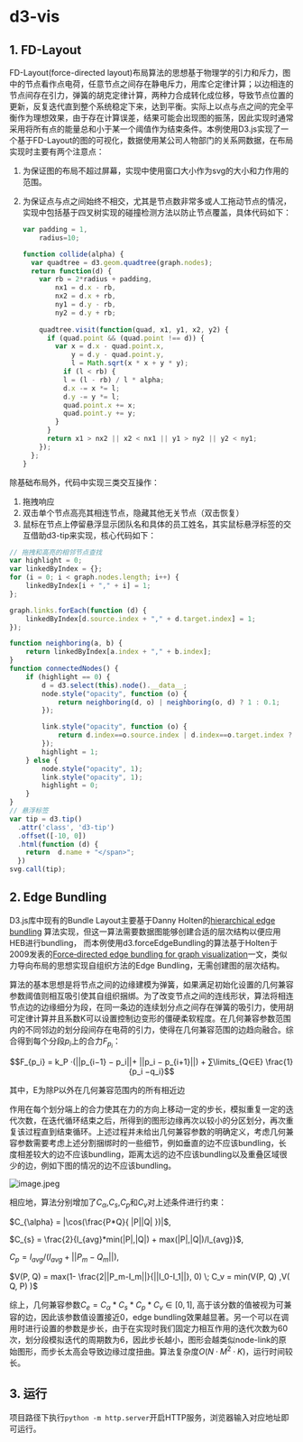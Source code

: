 # d3-vis
## 1. FD-Layout

FD-Layout(force-directed layout)布局算法的思想基于物理学的引力和斥力，图中的节点看作点电荷，任意节点之间存在静电斥力，用库仑定律计算；以边相连的节点间存在引力，弹簧的胡克定律计算，两种力合成转化成位移，导致节点位置的更新，反复迭代直到整个系统稳定下来，达到平衡。实际上以点与点之间的完全平衡作为理想效果，由于存在计算误差，结果可能会出现图的振荡，因此实现时通常采用将所有点的能量总和小于某一个阈值作为结束条件。本例使用D3.js实现了一个基于FD-Layout的图的可视化，数据使用某公司人物部门的关系网数据，在布局实现时主要有两个注意点：

1. 为保证图的布局不超过屏幕，实现中使用窗口大小作为svg的大小和力作用的范围。

2. 为保证点与点之间始终不相交，尤其是节点数非常多或人工拖动节点的情况，实现中包括基于四叉树实现的碰撞检测方法以防止节点覆盖，具体代码如下：

   ```javascript
   var padding = 1, 
       radius=10;
   
   function collide(alpha) {
     var quadtree = d3.geom.quadtree(graph.nodes);
     return function(d) {
       var rb = 2*radius + padding,
           nx1 = d.x - rb,
           nx2 = d.x + rb,
           ny1 = d.y - rb,
           ny2 = d.y + rb;
       
       quadtree.visit(function(quad, x1, y1, x2, y2) {
         if (quad.point && (quad.point !== d)) {
           var x = d.x - quad.point.x,
               y = d.y - quad.point.y,
               l = Math.sqrt(x * x + y * y);
             if (l < rb) {
             l = (l - rb) / l * alpha;
             d.x -= x *= l;
             d.y -= y *= l;
             quad.point.x += x;
             quad.point.y += y;
           }
         }
         return x1 > nx2 || x2 < nx1 || y1 > ny2 || y2 < ny1;
       });
     };
   }
   ```

除基础布局外，代码中实现三类交互操作：
1) 拖拽响应 
2) 双击单个节点高亮其相连节点，隐藏其他无关节点（双击恢复） 
3) 鼠标在节点上停留悬浮显示团队名和具体的员工姓名，其实鼠标悬浮标签的交互借助d3-tip来实现，核心代码如下：

```javascript
// 拖拽和高亮的相邻节点查找
var highlight = 0;
var linkedByIndex = {};
for (i = 0; i < graph.nodes.length; i++) {
    linkedByIndex[i + "," + i] = 1;
};

graph.links.forEach(function (d) {
    linkedByIndex[d.source.index + "," + d.target.index] = 1;
});

function neighboring(a, b) {
    return linkedByIndex[a.index + "," + b.index];
}
function connectedNodes() {
    if (highlight == 0) {
        d = d3.select(this).node().__data__;
        node.style("opacity", function (o) {
            return neighboring(d, o) | neighboring(o, d) ? 1 : 0.1;
        });

        link.style("opacity", function (o) {
            return d.index==o.source.index | d.index==o.target.index ? 1 : 0.1;
        });
        highlight = 1;
    } else {
        node.style("opacity", 1);
        link.style("opacity", 1);
        highlight = 0;
    }
}
// 悬浮标签
var tip = d3.tip()
  .attr('class', 'd3-tip')
  .offset([-10, 0])
  .html(function (d) {
    return  d.name + "</span>";
  })
svg.call(tip);
```
## 2. Edge Bundling

D3.js库中现有的Bundle Layout主要基于Danny Holten的[hierarchical edge bundling](http://citeseerx.ist.psu.edu/viewdoc/download?doi=10.1.1.220.8113&rep=rep1&type=pdf) 算法实现，但这一算法需要数据图能够创建合适的层次结构以便应用HEB进行bundling，
而本例使用d3.forceEdgeBundling的算法基于Holten于2009发表的[Force‐directed edge bundling for graph visualization](https://onlinelibrary.wiley.com/doi/abs/10.1111/j.1467-8659.2009.01450.x)一文，类似力导向布局的思想实现自组织方法的Edge Bundling，无需创建图的层次结构。

算法的基本思想是将节点之间的边缘建模为弹簧，如果满足初始化设置的几何兼容参数阈值则相互吸引使其自组织捆绑。为了改变节点之间的连线形状，算法将相连节点边的边缘细分为段，在同一条边的连续划分点之间存在弹簧的吸引力，使用胡可定律计算并且系数K可以设置控制边变形的僵硬柔软程度。在几何兼容参数范围内的不同邻边的划分段间存在电荷的引力，使得在几何兼容范围的边趋向融合。综合得到每个分段$p_i$上的合力$F_{p_i}$：

$$F_{p_i} =  k_P ·(||p_{i−1} − p_i||+ ||p_i − p_{i+1}||) + ∑\limits_{Q∈E} \frac{1}{p_i −q_i}$$

其中，E为除P以外在几何兼容范围内的所有相近边

作用在每个划分端上的合力使其在力的方向上移动一定的步长，模拟重复一定的迭代次数，在迭代循环结束之后，所得到的图形边缘再次以较小的分区划分，再次重复该过程直到结束循环。上述过程并未给出几何兼容参数的明确定义，考虑几何兼容参数需要考虑上述分割捆绑时的一些细节，例如垂直的边不应该bundling，长度相差较大的边不应该bundling，距离太远的边不应该bundling以及重叠区域很少的边，例如下图的情况的边不应该bundling。

![image.jpeg](https://upload-images.jianshu.io/upload_images/2764802-23985f39f0dc5571.jpeg?imageMogr2/auto-orient/strip%7CimageView2/2/w/1240)

相应地，算法分别增加了$C_{\alpha}$,$C_{s}$,$C_p$和$C_v$对上述条件进行约束：

$C_{\alpha} = |\cos(\frac{P*Q}{ |P||Q| })|$,

$C_{s} = \frac{2}{l_{avg}*min(|P|,|Q|) + max(|P|,|Q|)/l_{avg}}$,

$C_p = l_{avg} / (l_{avg} + ||P_m -Q_m||)$,

$V(P, Q) = max(1- \frac{2||P_m-I_m||}{||I_0-I_1||}, 0) \; C_v = min(V(P, Q) ,V( Q, P) )$

综上，几何兼容参数$C_e = C_{\alpha}*C_{s}*C_p*C_v  \in [0,1]$, 高于该分数的值被视为可兼容的边，因此该参数值设置接近0，edge bundling效果越显著。另一个可以在调用时进行设置的参数是步长，由于在实现时我们固定力相互作用的迭代次数为60次，划分段模拟迭代的周期数为6，因此步长越小，图形会越类似node-link的原始图形，而步长太高会导致边缘过度扭曲。算法复杂度$O(N·M^2·K)$，运行时间较长。

## 3. 运行
项目路径下执行`python -m http.server`开启HTTP服务，浏览器输入对应地址即可运行。
